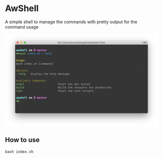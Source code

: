 # AwShell

A simple shell to manage the commands with pretty output for the command usage

![](awshell.png)

## How to use

```
bash index.sh
```
